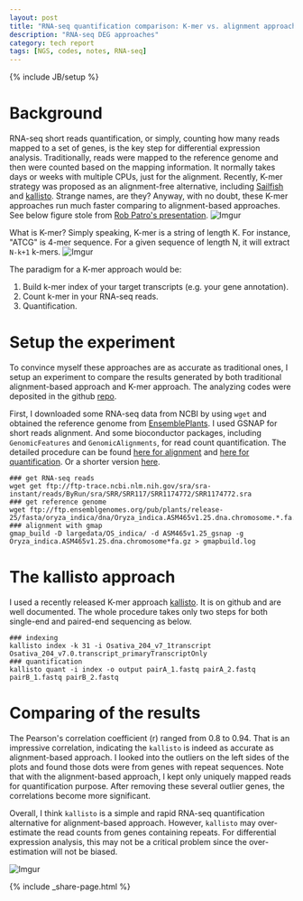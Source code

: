 ```yaml
---
layout: post
title: "RNA-seq quantification comparison: K-mer vs. alignment approaches"
description: "RNA-seq DEG approaches"
category: tech report
tags: [NGS, codes, notes, RNA-seq]
---
```

{% include JB/setup %}
# Background
RNA-seq short reads quantification, or simply, counting how many reads mapped to a set of genes, is the key step for differential expression analysis. Traditionally, reads were mapped to the reference genome and then were counted based on the mapping information. It normally takes days or weeks with multiple CPUs, just for the alignment. Recently, K-mer strategy was proposed as an alignment-free alternative, including [Sailfish](http://www.nature.com/nbt/journal/v32/n5/full/nbt.2862.html) and [kallisto](http://arxiv.org/pdf/1505.02710v2.pdf). Strange names, are they?
Anyway, with no doubt, these K-mer approaches run much faster comparing to alignment-based approaches. See below figure stole from [Rob Patro's presentation](http://www.cs.cmu.edu/~ckingsf/class/02-714/Lec05-sailfish.pdf).
![Imgur](http://i.imgur.com/YVhf5tz.png)

What is K-mer? Simply speaking, K-mer is a string of length K. For instance, "ATCG" is 4-mer sequence. For a given sequence of length N, it will extract `N-k+1` k-mers.
![Imgur](http://i.imgur.com/GQyglzb.png)

The paradigm for a K-mer approach would be:  
1. Build k-mer index of your target transcripts (e.g. your gene annotation).  
2. Count k-mer in your RNA-seq reads.  
3. Quantification.  

# Setup the experiment
To convince myself these approaches are as accurate as traditional ones, I setup an experiment to compare the results generated by both traditional alignment-based approach and K-mer approach. The analyzing codes were deposited in the github [repo](https://github.com/yangjl/Demo).

First, I downloaded some RNA-seq data from NCBI by using `wget` and obtained the reference genome from [EnsemblePlants](http://plants.ensembl.org/Oryza_indica/Info/Index). I used GSNAP for short reads alignment. And some bioconductor packages, including `GenomicFeatures` and `GenomicAlignments`, for read count quantification. The detailed procedure can be found [here for alignment](http://rpubs.com/yangjl0930/61344) and [here for quantification](http://rpubs.com/yangjl0930/60157). Or a shorter version [here](http://rpubs.com/yangjl0930/63347).

```
### get RNA-seq reads
wget get ftp://ftp-trace.ncbi.nlm.nih.gov/sra/sra-instant/reads/ByRun/sra/SRR/SRR117/SRR1174772/SRR1174772.sra
### get reference genome
wget ftp://ftp.ensemblgenomes.org/pub/plants/release-25/fasta/oryza_indica/dna/Oryza_indica.ASM465v1.25.dna.chromosome.*.fa.gz
### alignment with gmap
gmap_build -D largedata/OS_indica/ -d ASM465v1.25_gsnap -g Oryza_indica.ASM465v1.25.dna.chromosome*fa.gz > gmapbuild.log
```

# The kallisto approach
I used a recently released K-mer approach [kallisto](http://pachterlab.github.io/kallisto/). It is on github and are well documented. The whole procedure takes only two steps for both single-end and paired-end sequencing as below.

```
### indexing
kallisto index -k 31 -i Osativa_204_v7_1transcript Osativa_204_v7.0.transcript_primaryTranscriptOnly
### quantification
kallisto quant -i index -o output pairA_1.fastq pairA_2.fastq pairB_1.fastq pairB_2.fastq
```
# Comparing of the results

The Pearson's correlation coefficient (r) ranged from 0.8 to 0.94. That is an impressive correlation, indicating the `kallisto` is indeed as accurate as alignment-based approach. I looked into the outliers on the left sides of the plots and found those dots were from genes with repeat sequences. Note that with the alignment-based approach, I kept only uniquely mapped reads for quantification purpose. After removing these several outlier genes, the correlations become more significant.

Overall, I think `kallisto` is a simple and rapid RNA-seq quantification alternative for alignment-based approach. However, `kallisto` may over-estimate the read counts from genes containing repeats. For differential expression analysis, this may not be a critical problem since the over-estimation will not be biased.  

![Imgur](http://i.imgur.com/UVU28KJ.png)

{% include _share-page.html %}
